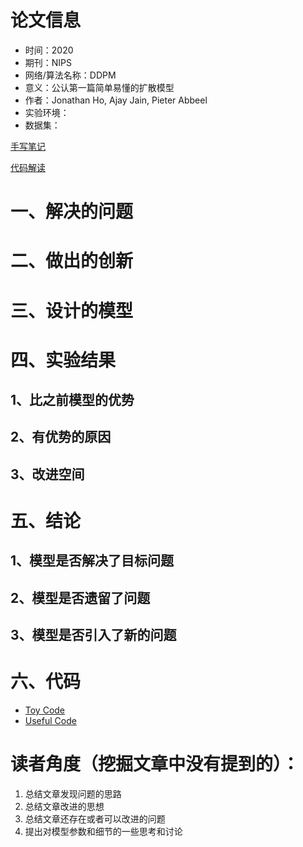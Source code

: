 # 论文信息
- 时间：2020
- 期刊：NIPS
- 网络/算法名称：DDPM
- 意义：公认第一篇简单易懂的扩散模型
- 作者：Jonathan Ho, Ajay Jain, Pieter Abbeel
- 实验环境：
- 数据集：


[手写笔记](./Denoising%20Diffusion%20Probabilistic%20Models.pdf)

[代码解读](../code/DDPM/Denoising%20Diffusion%20Probabilistic%20Models.pdf)

# 一、解决的问题

# 二、做出的创新

# 三、设计的模型

# 四、实验结果

## 1、比之前模型的优势

## 2、有优势的原因

## 3、改进空间

# 五、结论

## 1、模型是否解决了目标问题

## 2、模型是否遗留了问题

## 3、模型是否引入了新的问题

# 六、代码

- [Toy Code](https://github.com/abarankab/DDPM)
- [Useful Code](https://github.com/Janspiry/Image-Super-Resolution-via-Iterative-Refinement)

# 读者角度（挖掘文章中没有提到的）：
1. 总结文章发现问题的思路
2. 总结文章改进的思想
3. 总结文章还存在或者可以改进的问题
4. 提出对模型参数和细节的一些思考和讨论
